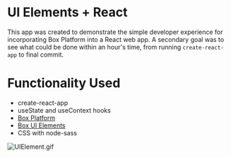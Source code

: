 # UI Elements + React
This app was created to demonstrate the simple developer experience for incorporating Box Platform into a React web app. A secondary goal was to see what could be done within an hour's time, from running `create-react-app` to final commit.

# Functionality Used
* create-react-app
* useState and useContext hooks
* [Box Platform](https://developer.box.com)
* [Box UI Elements](https://github.com/box/box-ui-elements)
* CSS with node-sass

![UIElement.gif](/src/screenshots/UIElement.gif)
